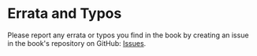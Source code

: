 # Errata and Typos

Please report any errata or typos you find in the book by creating an issue in the book's repository on GitHub: [Issues](https://github.com/rtc-book/errata/issues).

